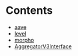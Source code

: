 

# Contents
- [aave](/src/v2/interfaces/aave)
- [level](/src/v2/interfaces/level)
- [morpho](/src/v2/interfaces/morpho)
- [AggregatorV3Interface](AggregatorV3Interface.sol/interface.AggregatorV3Interface.md)
